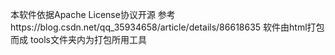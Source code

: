 本软件依据Apache License协议开源
参考https://blog.csdn.net/qq_35934658/article/details/86618635
软件由html打包而成
tools文件夹内为打包所用工具
